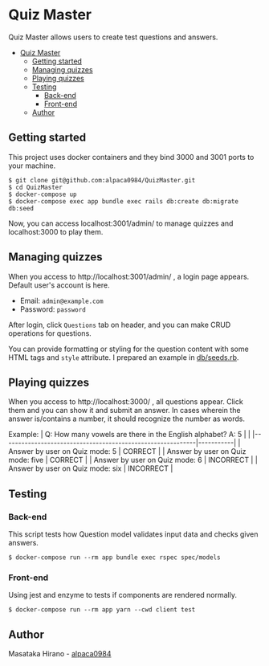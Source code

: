 # Quiz Master

Quiz Master allows users to create test questions and answers.

- [Quiz Master](#quiz-master)
  - [Getting started](#getting-started)
  - [Managing quizzes](#managing-quizzes)
  - [Playing quizzes](#playing-quizzes)
  - [Testing](#testing)
    - [Back-end](#back-end)
    - [Front-end](#front-end)
  - [Author](#author)

## Getting started

This project uses docker containers and they bind 3000 and 3001 ports to your machine.
```
$ git clone git@github.com:alpaca0984/QuizMaster.git
$ cd QuizMaster
$ docker-compose up
$ docker-compose exec app bundle exec rails db:create db:migrate db:seed
```
Now, you can access localhost:3001/admin/ to manage quizzes and localhost:3000 to play them.

## Managing quizzes

When you access to http://localhost:3001/admin/ , a login page appears. Default user's account is here.
- Email: `admin@example.com`
- Password: `password`

After login, click `Questions` tab on header, and you can make CRUD operations for questions.

You can provide formatting or styling for the question content with some HTML tags and `style` attribute.
I prepared an example in [db/seeds.rb](https://github.com/alpaca0984/QuizMaster/blob/master/db/seeds.rb#L14).

## Playing quizzes

When you access to http://localhost:3000/ , all questions appear. Click them and you can show it and submit an answer. In cases wherein the answer is/contains a number, it should recognize the number as words.

Example:
| Q: How many vowels are there in the English alphabet? A: 5 |           |
|------------------------------------------------------------|-----------|
| Answer by user on Quiz mode: 5                             | CORRECT   |
| Answer by user on Quiz mode: five                          | CORRECT   |
| Answer by user on Quiz mode: 6                             | INCORRECT |
| Answer by user on Quiz mode: six                           | INCORRECT |

## Testing

### Back-end

This script tests how Question model validates input data and checks given answers.
```
$ docker-compose run --rm app bundle exec rspec spec/models
```

### Front-end

Using jest and enzyme to tests if components are rendered normally.
```
$ docker-compose run --rm app yarn --cwd client test
```

## Author

Masataka Hirano - [alpaca0984](https://github.com/alpaca0984)